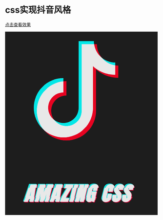 # css实现抖音风格

[点击查看效果](https://icharlesz.github.io/amazing-css/tiktok-style/index.html)

![demo截图](https://raw.githubusercontent.com/iCharlesZ/FigureBed/master/img/amazing-css/TikTok-style.gif)
